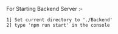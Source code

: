 
For Starting Backend Server :- 

    1] Set current directory to './Backend'
    2] type 'npm run start' in the console
